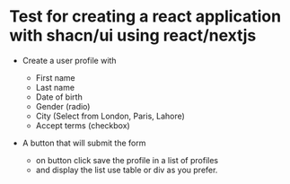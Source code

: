 # Test for creating a react application with shacn/ui using react/nextjs

- Create a user profile with

  - First name
  - Last name
  - Date of birth
  - Gender (radio)
  - City (Select from London, Paris, Lahore)
  - Accept terms (checkbox)

- A button that will submit the form
  - on button click save the profile in a list of profiles
  - and display the list use table or div as you prefer.
